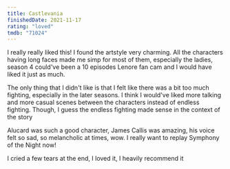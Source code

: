 ```yaml
---
title: Castlevania
finishedDate: 2021-11-17
rating: "loved"
tmdb: "71024"
---
```


I really really liked this! I found the artstyle very charming. All the characters having long faces made me simp for most of them, especially the ladies, season 4 could've been a 10 episodes Lenore fan cam and I would have liked it just as much.

The only thing that I didn't like is that I felt like there was a bit too much fighting, especially in the later seasons. I think I would've liked more talking and more casual scenes between the characters instead of endless fighting. Though, I guess the endless fighting made sense in the context of the story

Alucard was such a good character, James Callis was amazing, his voice felt so sad, so melancholic at times, wow. I really want to replay Symphony of the Night now!

I cried a few tears at the end, I loved it, I heavily recommend it
